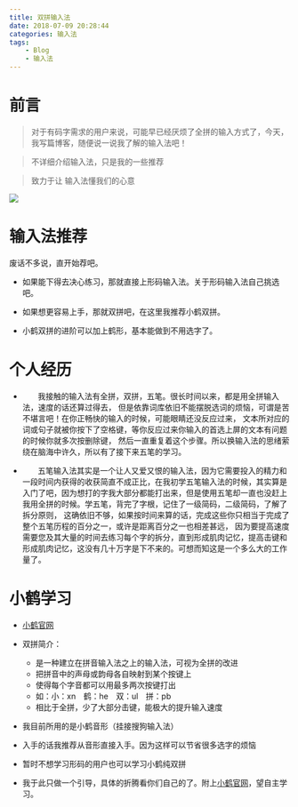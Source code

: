 ```yaml
---
title: 双拼输入法
date: 2018-07-09 20:28:44
categories: 输入法
tags:
    - Blog
    - 输入法
---
```


# 前言
> 对于有码字需求的用户来说，可能早已经厌烦了全拼的输入方式了，今天，我写篇博客，随便说一说我了解的输入法吧！

> 不详细介绍输入法，只是我的一些推荐

> 致力于让 输入法懂我们的心意

![](https://ws1.sinaimg.cn/large/006iOFs0gy1fvkzh6ej4tj312w0dwwg8.jpg)

<!-- more -->

# 输入法推荐

废话不多说，直开始荐吧。

* 如果能下得去决心练习，那就直接上形码输入法。关于形码输入法自己挑选吧。

* 如果想更容易上手，那就双拼吧，在这里我推荐小鹤双拼。

* 小鹤双拼的进阶可以加上鹤形，基本能做到不用选字了。


# 个人经历

+ &nbsp;&nbsp;&nbsp;&nbsp;&nbsp;&nbsp;&nbsp;我接触的输入法有全拼，双拼，五笔。很长时间以来，都是用全拼输入法，速度的话还算过得去， 但是依靠词库依旧不能摆脱选词的烦恼，可谓是苦不堪言吧！在你正畅快的输入的时候，可能眼睛还没反应过来， 文本所对应的词或句子就被你按下了空格键，等你反应过来你输入的首选上屏的文本有问题的时候你就多次按删除键， 然后一直重复着这个步骤。所以换输入法的思绪萦绕在脑海中许久，所以有了接下来五笔的学习。

+ &nbsp;&nbsp;&nbsp;&nbsp;&nbsp;&nbsp;&nbsp;五笔输入法其实是一个让人又爱又恨的输入法，因为它需要投入的精力和一段时间内获得的收获简直不成正比，在我初学五笔输入法的时候，其实算是入门了吧，因为想打的字我大部分都能打出来，但是使用五笔却一直也没赶上我用全拼的时候。学五笔，背完了字根，记住了一级简码，二级简码，了解了拆分原则， 这确依旧不够，如果按时间来算的话，完成这些你只相当于完成了整个五笔历程的百分之一，或许是距离百分之一也相差甚远， 因为要提高速度需要您及其大量的时间去练习每个字的拆分，直到形成肌肉记忆，提高击键和形成肌肉记忆，这没有几十万字是下不来的。可想而知这是一个多么大的工作量了。

# 小鹤学习

* [小鹤官网](http://www.flypy.com)

* 双拼简介：  
    * 是一种建立在拼音输入法之上的输入法，可视为全拼的改进
    * 把拼音中的声母或韵母各自映射到某个按键上
    * 使得每个字音都可以用最多两次按键打出
    * 如：小：xn　鹤：he　双：ul　拼：pb
    * 相比于全拼，少了大部分击键，能极大的提升输入速度

* 我目前所用的是小鹤音形（挂接搜狗输入法）
* 入手的话我推荐从音形直接入手。因为这样可以节省很多选字的烦恼
* 暂时不想学习形码的用户也可以学习小鹤纯双拼
* 我于此只做一个引导，具体的折腾看你们自己的了。附上[小鹤官网](http://www.flypy.com)，望自主学习。

